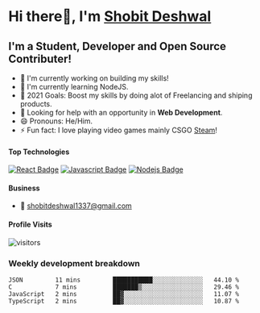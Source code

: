 # Hi there👋, I'm [Shobit Deshwal](https://shobitdeshwal.netlify.app/)

## I'm a Student, Developer and Open Source Contributer!

- 🔭 I'm currently working on building my skills!
- 🌱 I'm currently learning NodeJS.
- 🥅 2021 Goals: Boost my skills by doing alot of Freelancing and shiping products.
- 🤔 Looking for help with an opportunity in **Web Development**.
- 😄 Pronouns: He/Him.
- ⚡ Fun fact: I love playing video games mainly CSGO [Steam](https://steamcommunity.com/id/shobit1337/)!

<!-- ### Latest Blog Posts -->

<!-- BLOG-POST-LIST:START -->
<!-- BLOG-POST-LIST:END -->

#### Top Technologies

<!-- TODO: Make technologies links takes you to repositories -->

[![React Badge](https://img.shields.io/badge/-React-61DBFB?style=for-the-badge&labelColor=black&logo=react&logoColor=61DBFB)](#) [![Javascript Badge](https://img.shields.io/badge/-Javascript-F0DB4F?style=for-the-badge&labelColor=black&logo=javascript&logoColor=F0DB4F)](#) [![Nodejs Badge](https://img.shields.io/badge/-Nodejs-3C873A?style=for-the-badge&labelColor=black&logo=node.js&logoColor=3C873A)](#)

#### Business

- :email: shobitdeshwal1337@gmail.com

#### Profile Visits

![visitors](https://visitor-badge.glitch.me/badge?page_id=shobit1337.shobit1337)

### Weekly development breakdown

<!--START_SECTION:waka-->
```text
JSON         11 mins         ███████████░░░░░░░░░░░░░░   44.10 % 
C            7 mins          ███████▒░░░░░░░░░░░░░░░░░   29.46 % 
JavaScript   2 mins          ██▓░░░░░░░░░░░░░░░░░░░░░░   11.07 % 
TypeScript   2 mins          ██▓░░░░░░░░░░░░░░░░░░░░░░   10.87 % 
```
<!--END_SECTION:waka-->
